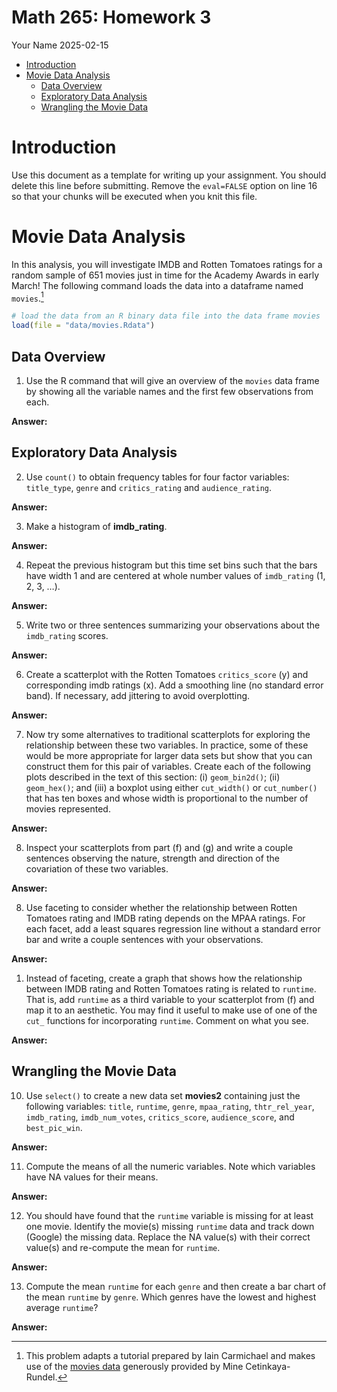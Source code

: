 # Math 265: Homework 3
Your Name
2025-02-15

- [Introduction](#introduction)
- [Movie Data Analysis](#movie-data-analysis)
  - [Data Overview](#data-overview)
  - [Exploratory Data Analysis](#exploratory-data-analysis)
  - [Wrangling the Movie Data](#wrangling-the-movie-data)

# Introduction

Use this document as a template for writing up your assignment. You
should delete this line before submitting. Remove the `eval=FALSE`
option on line 16 so that your chunks will be executed when you knit
this file.

# Movie Data Analysis

In this analysis, you will investigate IMDB and Rotten Tomatoes ratings
for a random sample of 651 movies just in time for the Academy Awards in
early March! The following command loads the data into a dataframe named
`movies`.[^1]

``` r
# load the data from an R binary data file into the data frame movies 
load(file = "data/movies.Rdata")
```

## Data Overview

1.  Use the R command that will give an overview of the `movies` data
    frame by showing all the variable names and the first few
    observations from each.

**Answer:**

## Exploratory Data Analysis

2.  Use `count()` to obtain frequency tables for four factor variables:
    `title_type`, `genre` and `critics_rating` and `audience_rating`.

**Answer:**

3.  Make a histogram of **imdb_rating**.

**Answer:**

4.  Repeat the previous histogram but this time set bins such that the
    bars have width 1 and are centered at whole number values of
    `imdb_rating` (1, 2, 3, …).

**Answer:**

5.  Write two or three sentences summarizing your observations about the
    `imdb_rating` scores.

**Answer:**

6.  Create a scatterplot with the Rotten Tomatoes `critics_score` (y)
    and corresponding imdb ratings (x). Add a smoothing line (no
    standard error band). If necessary, add jittering to avoid
    overplotting.

**Answer:**

7.  Now try some alternatives to traditional scatterplots for exploring
    the relationship between these two variables. In practice, some of
    these would be more appropriate for larger data sets but show that
    you can construct them for this pair of variables. Create each of
    the following plots described in the text of this section: (i)
    `geom_bin2d()`; (ii) `geom_hex()`; and (iii) a boxplot using either
    `cut_width()` or `cut_number()` that has ten boxes and whose width
    is proportional to the number of movies represented.

**Answer:**

8.  Inspect your scatterplots from part (f) and (g) and write a couple
    sentences observing the nature, strength and direction of the
    covariation of these two variables.

**Answer:**

8.  Use faceting to consider whether the relationship between Rotten
    Tomatoes rating and IMDB rating depends on the MPAA ratings. For
    each facet, add a least squares regression line without a standard
    error bar and write a couple sentences with your observations.

**Answer:**

1.  Instead of faceting, create a graph that shows how the relationship
    between IMDB rating and Rotten Tomatoes rating is related to
    `runtime`. That is, add `runtime` as a third variable to your
    scatterplot from (f) and map it to an aesthetic. You may find it
    useful to make use of one of the `cut_` functions for incorporating
    `runtime`. Comment on what you see.

**Answer:**

## Wrangling the Movie Data

10) Use `select()` to create a new data set **movies2** containing just
    the following variables: `title`, `runtime`, `genre`, `mpaa_rating`,
    `thtr_rel_year`, `imdb_rating`, `imdb_num_votes`, `critics_score`,
    `audience_score`, and `best_pic_win`.

**Answer:**

11) Compute the means of all the numeric variables. Note which variables
    have NA values for their means.

**Answer:**

12) You should have found that the `runtime` variable is missing for at
    least one movie. Identify the movie(s) missing `runtime` data and
    track down (Google) the missing data. Replace the NA value(s) with
    their correct value(s) and re-compute the mean for `runtime`.

**Answer:**

13) Compute the mean `runtime` for each `genre` and then create a bar
    chart of the mean `runtime` by `genre`. Which genres have the lowest
    and highest average `runtime`?

**Answer:**

[^1]: This problem adapts a tutorial prepared by Iain Carmichael and
    makes use of the [movies
    data](http://www2.stat.duke.edu/~mc301/data/movies.html) generously
    provided by Mine Cetinkaya-Rundel.
